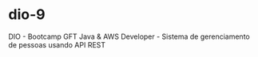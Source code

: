 # dio-9
DIO - Bootcamp GFT Java & AWS Developer - Sistema de gerenciamento de pessoas usando API REST
